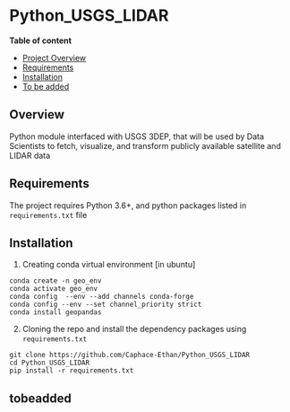# Python_USGS_LIDAR

**Table of content**

- [Project Overview](#overview)
- [Requirements](#requirements)
- [Installation](#installation)
- [To be added](#tobeadded)

## Overview
Python module interfaced with USGS 3DEP, that will be used by Data Scientists to fetch, visualize, and transform publicly available satellite and LIDAR data


## Requirements
The project requires Python 3.6+, and python packages listed in `requirements.txt` file

## Installation 

1. Creating conda virtual environment [in ubuntu]
```
conda create -n geo_env
conda activate geo_env
conda config  --env --add channels conda-forge
conda config --env --set channel_priority strict
conda install geopandas
```

2. Cloning the repo and install the dependency packages using `requirements.txt`
```
git clone https://github.com/Caphace-Ethan/Python_USGS_LIDAR
cd Python_USGS_LIDAR
pip install -r requirements.txt
```

## tobeadded